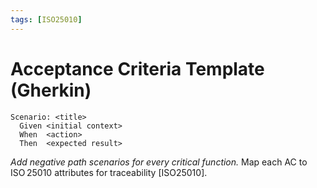 ```yaml
---
tags: [ISO25010]
---
```

# Acceptance Criteria Template (Gherkin)

```gherkin
Scenario: <title>
  Given <initial context>
  When  <action>
  Then  <expected result>
```

*Add negative path scenarios for every critical function.*
Map each AC to ISO 25010 attributes for traceability [ISO25010].
